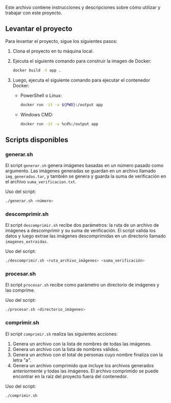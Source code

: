 
Este archivo contiene instrucciones y descripciones sobre cómo utilizar y trabajar con este proyecto.

## Levantar el proyecto

Para levantar el proyecto, sigue los siguientes pasos:

1. Clona el proyecto en tu máquina local.

2. Ejecuta el siguiente comando para construir la imagen de Docker:

   ```bash
   docker build -t app .
   ```

3. Luego, ejecuta el siguiente comando para ejecutar el contenedor Docker:

   - PowerShell o Linux:

     ```bash
     docker run -it -v ${PWD}:/output app
     ```

   - Windows CMD:

     ```bash
     docker run -it -v %cd%:/output app
     ```

## Scripts disponibles

### generar.sh

El script `generar.sh` genera imágenes basadas en un número pasado como argumento. Las imágenes generadas se guardan en un archivo llamado `img_generadas.tar`, y también se genera y guarda la suma de verificación en el archivo `suma_verificacion.txt`.

Uso del script:

```bash
./generar.sh <número>
```

### descomprimir.sh

El script `descomprimir.sh` recibe dos parámetros: la ruta de un archivo de imágenes a descomprimir y su suma de verificación. El script valida los datos y luego extrae las imágenes descomprimidas en un directorio llamado `imagenes_extraidas`.

Uso del script:

```bash
./descomprimir.sh <ruta_archivo_imágenes> <suma_verificación>
```

### procesar.sh

El script `procesar.sh` recibe como parámetro un directorio de imágenes y las comprime.

Uso del script:

```bash
./procesar.sh <directorio_imágenes>
```

### comprimir.sh

El script `comprimir.sh` realiza las siguientes acciones:

1. Genera un archivo con la lista de nombres de todas las imágenes.
2. Genera un archivo con la lista de nombres válidos.
3. Genera un archivo con el total de personas cuyo nombre finaliza con la letra "a".
4. Genera un archivo comprimido que incluye los archivos generados anteriormente y todas las imágenes. El archivo comprimido se puede encontrar en la raíz del proyecto fuera del contenedor.

Uso del script:

```bash
./comprimir.sh
```
